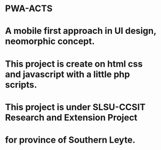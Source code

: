# PWA-ACTS

# A mobile first approach in UI design, neomorphic concept.
# This project is create on html css and javascript with a little php scripts.

# This project is under SLSU-CCSIT Research and Extension Project
# for province of Southern Leyte.